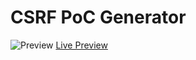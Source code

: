 # CSRF PoC Generator
![Preview](https://i.ibb.co/KyYw0D7/image.png)
[Live Preview](https://md15.github.io/csrf/generator/)
